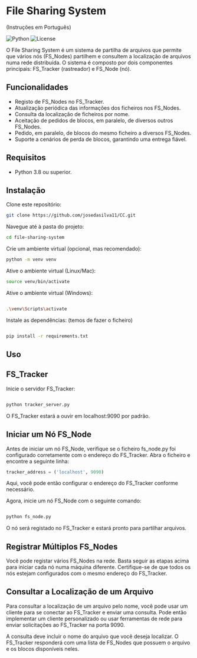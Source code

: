 

# File Sharing System 
(Instruções em Português)

![Python](https://img.shields.io/badge/Python-3.8%2B-blue)
![License](https://img.shields.io/badge/license-MIT-green)

O File Sharing System é um sistema de partilha de arquivos que permite que vários nós (FS_Nodes) partilhem e consultem a localização de arquivos numa rede distribuída. O sistema é composto por dois componentes principais: FS_Tracker (rastreador) e FS_Node (nó).

## Funcionalidades

- Registo de FS_Nodes no FS_Tracker.
- Atualização periódica das informações dos ficheiros nos FS_Nodes.
- Consulta da localização de ficheiros por nome.
- Aceitação de pedidos de blocos, em paralelo, de diversos outros FS_Nodes.
- Pedido, em paralelo, de blocos do mesmo ficheiro a diversos FS_Nodes.
- Suporte a cenários de perda de blocos, garantindo uma entrega fiável.

## Requisitos

- Python 3.8 ou superior.

## Instalação

Clone este repositório:

   ```bash
   git clone https://github.com/josedasilva11/CC.git
```
Navegue até à pasta do projeto:

   ```bash
   cd file-sharing-system
```

Crie um ambiente virtual (opcional, mas recomendado):

   ```bash
   python -m venv venv
```
Ative o ambiente virtual (Linux/Mac):

   ```bash
   source venv/bin/activate
```


Ative o ambiente virtual (Windows):

   ```bash

   .\venv\Scripts\activate
```

Instale as dependências: (temos de fazer o ficheiro)

   ```bash

   pip install -r requirements.txt
```

## Uso
## FS_Tracker
Inicie o servidor FS_Tracker:

  ```bash

python tracker_server.py
```

O FS_Tracker estará a ouvir em localhost:9090 por padrão.


## Iniciar um Nó FS_Node
Antes de iniciar um nó FS_Node, verifique se o ficheiro fs_node.py foi configurado corretamente com o endereço do FS_Tracker. Abra o ficheiro e encontre a seguinte linha:

```python
tracker_address = ('localhost', 9090)
```
Aqui, você pode então configurar o endereço do FS_Tracker conforme necessário.

Agora, inicie um nó FS_Node com o seguinte comando:

```bash

python fs_node.py
```
O nó será registado no FS_Tracker e estará pronto para partilhar arquivos.

## Registrar Múltiplos FS_Nodes
Você pode registar vários FS_Nodes na rede. Basta seguir as etapas acima para iniciar cada nó numa máquina diferente. Certifique-se de que todos os nós estejam configurados com o mesmo endereço do FS_Tracker.

## Consultar a Localização de um Arquivo
Para consultar a localização de um arquivo pelo nome, você pode usar um cliente para se conectar ao FS_Tracker e enviar uma consulta. Pode então implementar um cliente personalizado ou usar ferramentas de rede para enviar solicitações ao FS_Tracker na porta 9090.

A consulta deve incluir o nome do arquivo que você deseja localizar. O FS_Tracker responderá com uma lista de FS_Nodes que possuem o arquivo e os blocos disponíveis neles.


